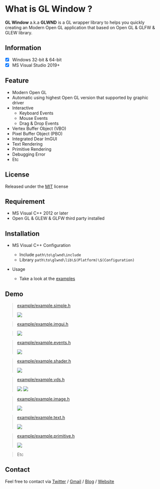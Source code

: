 # What is GL Window ?

**GL Window** a.k.a **GLWND** is a GL wrapper library to helps you quickly creating an Modern Open GL application that based on Open GL & GLFW & GLEW library.

## Information

- [x] Windows 32-bit & 64-bit
- [x] MS Visual Studio 2019+

## Feature
* Modern Open GL
* Automatic using highest Open GL version that supported by graphic driver
* Interactive
  * Keyboard Events
  * Mouse Events
  * Drag & Drop Events
 * Vertex Buffer Object (VBO)
 * Pixel Buffer Object (PBO)
 * Integrated Dear ImGUI
 * Text Rendering
 * Primitive Rendering
 * Debugging Error
* Etc


## License

Released under the [MIT](LICENSE.md) license

## Requirement

* MS Visual C++ 2012 or later
* Open GL & GLEW & GLFW third party installed

## Installation

* MS Visual C++ Configuration
  * Include `path\to\glwnd\include`
  * Library `path\to\glwnd\lib\$(Platform)\$(Configuration)`

* Usage
	* Take a look at the [examples](example)

## Demo

>[example/example.simple.h](example/example.simple.h)
>
>![](screenshots/example.simple.png)

>[example/example.imgui.h](example/example.imgui.h)

>![](screenshots/example.imgui.png)

>[example/example.events.h](example/example.events.h)
>
>![](screenshots/example.events.png)

>[example/example.shader.h](example/example.shader.h)
>
>![](screenshots/example.shader.png)

>[example/example.vds.h](example/example.vds.h)
>
>![](screenshots/example.vds-2a.png)
>![](screenshots/example.vds-4a.png)
>

>[example/example.image.h](example/example.image.h)
>
>![](screenshots/example.image.png)

>[example/example.text.h](example/example.text.h)
>
>![](screenshots/example.text.png)

>[example/example.primitive.h](example/example.primitive.h)
>
>![](screenshots/example.primitive.png)

>Etc

## Contact
Feel free to contact via [Twitter](https://twitter.com/vic4key) / [Gmail](mailto:vic4key@gmail.com) / [Blog](https://blog.vic.onl/) / [Website](https://vic.onl/)